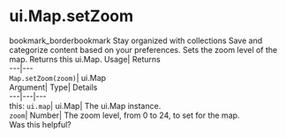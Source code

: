  
#  ui.Map.setZoom 
bookmark_borderbookmark Stay organized with collections  Save and categorize content based on your preferences.
Sets the zoom level of the map. 
Returns this ui.Map.
Usage| Returns  
---|---  
`Map.setZoom(zoom)`| ui.Map  
Argument| Type| Details  
---|---|---  
this: `ui.map`| ui.Map| The ui.Map instance.  
`zoom`| Number| The zoom level, from 0 to 24, to set for the map.  
Was this helpful?
